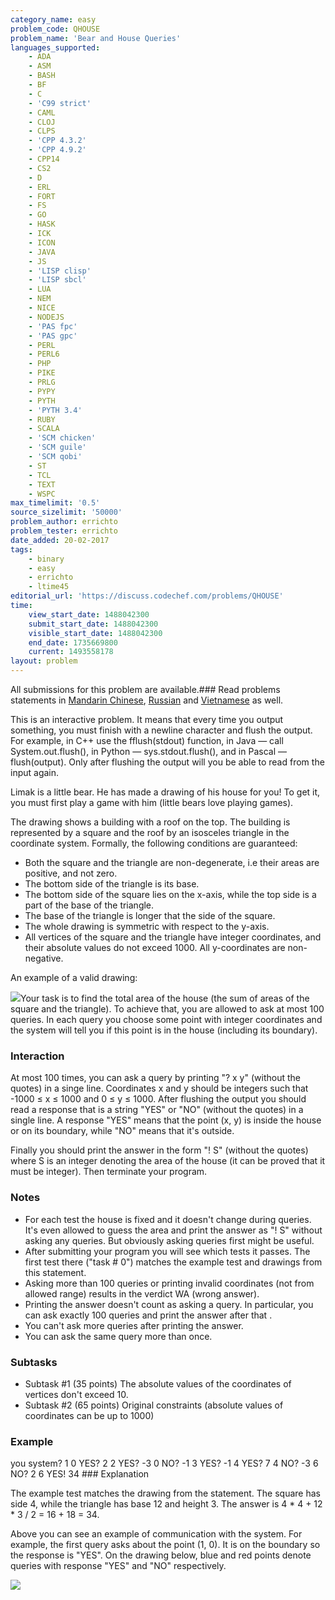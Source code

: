 ```yaml
---
category_name: easy
problem_code: QHOUSE
problem_name: 'Bear and House Queries'
languages_supported:
    - ADA
    - ASM
    - BASH
    - BF
    - C
    - 'C99 strict'
    - CAML
    - CLOJ
    - CLPS
    - 'CPP 4.3.2'
    - 'CPP 4.9.2'
    - CPP14
    - CS2
    - D
    - ERL
    - FORT
    - FS
    - GO
    - HASK
    - ICK
    - ICON
    - JAVA
    - JS
    - 'LISP clisp'
    - 'LISP sbcl'
    - LUA
    - NEM
    - NICE
    - NODEJS
    - 'PAS fpc'
    - 'PAS gpc'
    - PERL
    - PERL6
    - PHP
    - PIKE
    - PRLG
    - PYPY
    - PYTH
    - 'PYTH 3.4'
    - RUBY
    - SCALA
    - 'SCM chicken'
    - 'SCM guile'
    - 'SCM qobi'
    - ST
    - TCL
    - TEXT
    - WSPC
max_timelimit: '0.5'
source_sizelimit: '50000'
problem_author: errichto
problem_tester: errichto
date_added: 20-02-2017
tags:
    - binary
    - easy
    - errichto
    - ltime45
editorial_url: 'https://discuss.codechef.com/problems/QHOUSE'
time:
    view_start_date: 1488042300
    submit_start_date: 1488042300
    visible_start_date: 1488042300
    end_date: 1735669800
    current: 1493558178
layout: problem
---
```

All submissions for this problem are available.###  Read problems statements in [Mandarin Chinese](http://www.codechef.com/download/translated/LTIME45/mandarin/QHOUSE.pdf), [Russian](http://www.codechef.com/download/translated/LTIME45/russian/QHOUSE.pdf) and [Vietnamese](http://www.codechef.com/download/translated/LTIME45/vietnamese/QHOUSE.pdf) as well.

This is an interactive problem. It means that every time you output something, you must finish with a newline character and flush the output. For example, in C++ use the fflush(stdout) function, in Java — call System.out.flush(), in Python — sys.stdout.flush(), and in Pascal — flush(output). Only after flushing the output will you be able to read from the input again.

Limak is a little bear. He has made a drawing of his house for you! To get it, you must first play a game with him (little bears love playing games).

The drawing shows a building with a roof on the top. The building is represented by a square and the roof by an isosceles triangle in the coordinate system. Formally, the following conditions are guaranteed:

- Both the square and the triangle are non-degenerate, i.e their areas are positive, and not zero.
- The bottom side of the triangle is its base.
- The bottom side of the square lies on the x-axis, while the top side is a part of the base of the triangle.
- The base of the triangle is longer that the side of the square.
- The whole drawing is symmetric with respect to the y-axis.
- All vertices of the square and the triangle have integer coordinates, and their absolute values do not exceed 1000. All y-coordinates are non-negative.

An example of a valid drawing:

![](https://www.codechef.com/download/upload/LTIME45/1YdgYQi.png)Your task is to find the total area of the house (the sum of areas of the square and the triangle). To achieve that, you are allowed to ask at most 100 queries. In each query you choose some point with integer coordinates and the system will tell you if this point is in the house (including its boundary).

### Interaction

At most 100 times, you can ask a query by printing "? x y" (without the quotes) in a singe line. Coordinates x and y should be integers such that -1000 ≤ x ≤ 1000 and 0 ≤ y ≤ 1000. After flushing the output you should read a response that is a string "YES" or "NO" (without the quotes) in a single line. A response "YES" means that the point (x, y) is inside the house or on its boundary, while "NO" means that it's outside.

Finally you should print the answer in the form "! S" (without the quotes) where S is an integer denoting the area of the house (it can be proved that it must be integer). Then terminate your program.

### Notes

- For each test the house is fixed and it doesn't change during queries. It's even allowed to guess the area and print the answer as "! S" without asking any queries. But obviously asking queries first might be useful.
- After submitting your program you will see which tests it passes. The first test there ("task # 0") matches the example test and drawings from this statement.
- Asking more than 100 queries or printing invalid coordinates (not from allowed range) results in the verdict WA (wrong answer).
- Printing the answer doesn't count as asking a query. In particular, you can ask exactly 100 queries and print the answer after that .
- You can't ask more queries after printing the answer.
- You can ask the same query more than once.

### Subtasks

- Subtask #1 (35 points) The absolute values of the coordinates of vertices don't exceed 10.
- Subtask #2 (65 points) Original constraints (absolute values of coordinates can be up to 1000)

### Example

you system? 1 0   YES? 2 2   YES? -3 0   NO? -1 3  YES? -1 4  YES? 7 4  NO? -3 6  NO? 2 6  YES! 34 ### Explanation

The example test matches the drawing from the statement. The square has side 4, while the triangle has base 12 and height 3. The answer is 4 \* 4 + 12 \* 3 / 2 = 16 + 18 = 34.

Above you can see an example of communication with the system. For example, the first query asks about the point (1, 0). It is on the boundary so the response is "YES". On the drawing below, blue and red points denote queries with response "YES" and "NO" respectively.

![](https://s3.amazonaws.com/codechef_shared/download/upload/LTIME45/QoJ5ejY.png)
